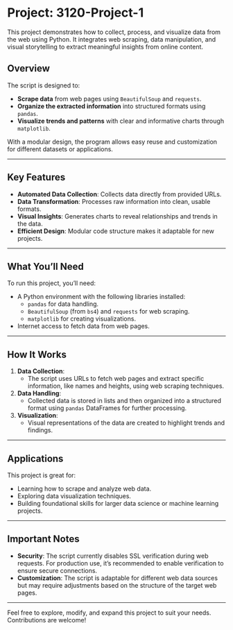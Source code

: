 # Project: 3120-Project-1

This project demonstrates how to collect, process, and visualize data from the web using Python. It integrates web scraping, data manipulation, and visual storytelling to extract meaningful insights from online content.

## Overview

The script is designed to:
- **Scrape data** from web pages using `BeautifulSoup` and `requests`.
- **Organize the extracted information** into structured formats using `pandas`.
- **Visualize trends and patterns** with clear and informative charts through `matplotlib`.

With a modular design, the program allows easy reuse and customization for different datasets or applications.

---

## Key Features

- **Automated Data Collection**: Collects data directly from provided URLs.
- **Data Transformation**: Processes raw information into clean, usable formats.
- **Visual Insights**: Generates charts to reveal relationships and trends in the data.
- **Efficient Design**: Modular code structure makes it adaptable for new projects.

---

## What You’ll Need

To run this project, you’ll need:
- A Python environment with the following libraries installed:
  - `pandas` for data handling.
  - `BeautifulSoup` (from `bs4`) and `requests` for web scraping.
  - `matplotlib` for creating visualizations.
- Internet access to fetch data from web pages.

---

## How It Works

1. **Data Collection**: 
   - The script uses URLs to fetch web pages and extract specific information, like names and heights, using web scraping techniques.
2. **Data Handling**: 
   - Collected data is stored in lists and then organized into a structured format using `pandas` DataFrames for further processing.
3. **Visualization**: 
   - Visual representations of the data are created to highlight trends and findings.

---

## Applications

This project is great for:
- Learning how to scrape and analyze web data.
- Exploring data visualization techniques.
- Building foundational skills for larger data science or machine learning projects.

---

## Important Notes

- **Security**: The script currently disables SSL verification during web requests. For production use, it’s recommended to enable verification to ensure secure connections.
- **Customization**: The script is adaptable for different web data sources but may require adjustments based on the structure of the target web pages.

---

Feel free to explore, modify, and expand this project to suit your needs. Contributions are welcome!
